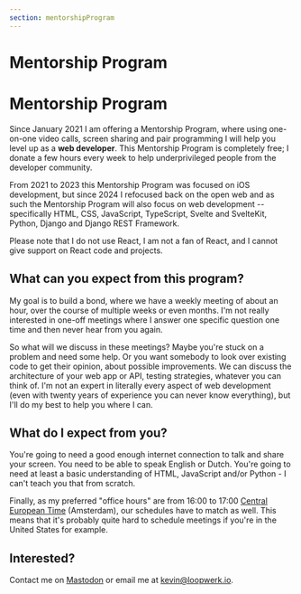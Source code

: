 ```yaml
---
section: mentorshipProgram
---
```


# Mentorship Program

# Mentorship Program
Since January 2021 I am offering a Mentorship Program, where using one-on-one video calls, screen sharing and pair programming I will help you level up as a **web developer**. This Mentorship Program is completely free; I donate a few hours every week to help underprivileged people from the developer community.

From 2021 to 2023 this Mentorship Program was focused on iOS development, but since 2024 I refocused back on the open web and as such the Mentorship Program will also focus on web development -- specifically HTML, CSS, JavaScript, TypeScript, Svelte and SvelteKit, Python, Django and Django REST Framework.

Please note that I do not use React, I am not a fan of React, and I cannot give support on React code and projects.

## What can you expect from this program?
My goal is to build a bond, where we have a weekly meeting of about an hour, over the course of multiple weeks or even months. I'm not really interested in one-off meetings where I answer one specific question one time and then never hear from you again.

So what will we discuss in these meetings? Maybe you're stuck on a problem and need some help. Or you want somebody to look over existing code to get their opinion, about possible improvements. We can discuss the architecture of your web app or API, testing strategies, whatever you can think of. I'm not an expert in literally every aspect of web development (even with twenty years of experience you can never know everything), but I'll do my best to help you where I can. 

## What do I expect from you?
You're going to need a good enough internet connection to talk and share your screen. You need to be able to speak English or Dutch. You're going to need at least a basic understanding of HTML, JavaScript and/or Python - I can't teach you that from scratch.

Finally, as my preferred "office hours" are from 16:00 to 17:00 [Central European Time](https://time.is/CET) (Amsterdam), our schedules have to match as well. This means that it's probably quite hard to schedule meetings if you're in the United States for example.

## Interested?
Contact me on [Mastodon](https://hachyderm.io/@kevinrenskers) or email me at <kevin@loopwerk.io>.